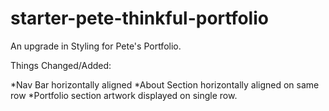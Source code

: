 # starter-pete-thinkful-portfolio

An upgrade in Styling for Pete's Portfolio.

Things Changed/Added:

*Nav Bar horizontally aligned
*About Section horizontally aligned on same row
*Portfolio section artwork displayed on single row.